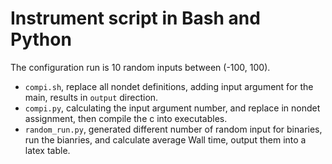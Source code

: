 # Instrument script in Bash and Python
The configuration run is 10 random inputs between (-100, 100).

- `compi.sh`, replace all nondet definitions, adding input argument for the main, results in `output` direction.
- `compi.py`, calculating the input argument number, and replace in nondet assignment, then compile the c into executables.
- `random_run.py`, generated different number of random input for binaries, run the bianries, and calculate average Wall time, output them into a latex table.
